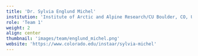 ```yaml
---
title: 'Dr. Sylvia Englund Michel'
institution: 'Institute of Arctic and Alpine Research/CU Boulder, CO, USA'
role: 'Team 1'
weight: 2
align: center
thumbnail: 'images/team/englund_michel.png'
website: 'https://www.colorado.edu/instaar/sylvia-michel'
---
```

